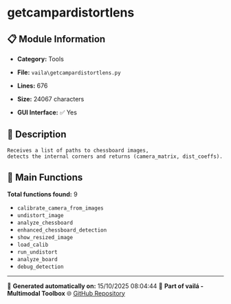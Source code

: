 # getcampardistortlens

## 📋 Module Information

- **Category:** Tools
- **File:** `vaila\getcampardistortlens.py`
- **Lines:** 676
- **Size:** 24067 characters


- **GUI Interface:** ✅ Yes

## 📖 Description


    Receives a list of paths to chessboard images,
    detects the internal corners and returns (camera_matrix, dist_coeffs).
    

## 🔧 Main Functions

**Total functions found:** 9

- `calibrate_camera_from_images`
- `undistort_image`
- `analyze_chessboard`
- `enhanced_chessboard_detection`
- `show_resized_image`
- `load_calib`
- `run_undistort`
- `analyze_board`
- `debug_detection`




---

📅 **Generated automatically on:** 15/10/2025 08:04:44
🔗 **Part of vailá - Multimodal Toolbox**
🌐 [GitHub Repository](https://github.com/vaila-multimodaltoolbox/vaila)
